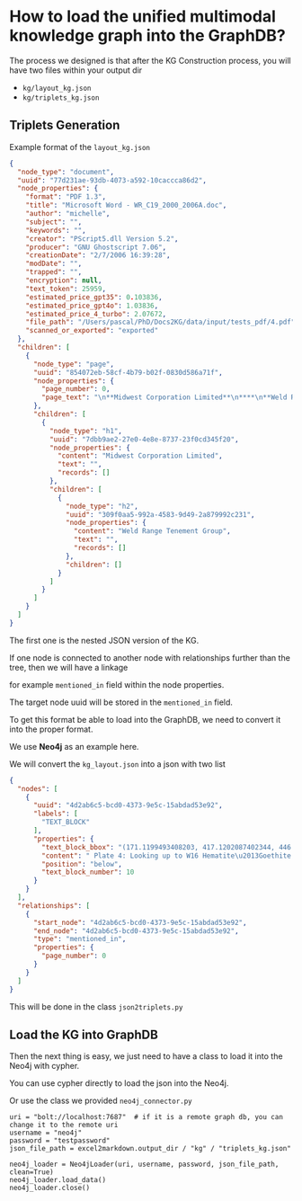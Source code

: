 # How to load the unified multimodal knowledge graph into the GraphDB?

The process we designed is that after the KG Construction process, you will have two files within your output dir

- `kg/layout_kg.json`
- `kg/triplets_kg.json`

## Triplets Generation

Example format of the `layout_kg.json`

```json
{
  "node_type": "document",
  "uuid": "77d231ae-93db-4073-a592-10caccca86d2",
  "node_properties": {
    "format": "PDF 1.3",
    "title": "Microsoft Word - WR_C19_2000_2006A.doc",
    "author": "michelle",
    "subject": "",
    "keywords": "",
    "creator": "PScript5.dll Version 5.2",
    "producer": "GNU Ghostscript 7.06",
    "creationDate": "2/7/2006 16:39:28",
    "modDate": "",
    "trapped": "",
    "encryption": null,
    "text_token": 25959,
    "estimated_price_gpt35": 0.103836,
    "estimated_price_gpt4o": 1.03836,
    "estimated_price_4_turbo": 2.07672,
    "file_path": "/Users/pascal/PhD/Docs2KG/data/input/tests_pdf/4.pdf",
    "scanned_or_exported": "exported"
  },
  "children": [
    {
      "node_type": "page",
      "uuid": "854072eb-58cf-4b79-b02f-0830d586a71f",
      "node_properties": {
        "page_number": 0,
        "page_text": "\n**Midwest Corporation Limited**\n****\n**Weld Range Tenement Group**\n****\n**Annual Report**\n****\n**Combined Report Group C19/2000**\n****\n**TR70/3902, M20/402, M20/403 and E20/176**\n****\n**5 January 2005 \u2013 6 January 2006**\n****\n\n\n\n\n\n**Author:**  **Michael Brown** \n         B.Sc., Geol, Grad Dip (GIS)\n  **Graeme Johnston** \nB.Sc., (Geol), M.Sc., D.I.C., F.G.S\n**Date:**   6 th January 2006\n\n\n\n\n32 Kings Park Rd West Perth 6005\n\n\n\n-----\n\n"
      },
      "children": [
        {
          "node_type": "h1",
          "uuid": "7dbb9ae2-27e0-4e8e-8737-23f0cd345f20",
          "node_properties": {
            "content": "Midwest Corporation Limited",
            "text": "",
            "records": []
          },
          "children": [
            {
              "node_type": "h2",
              "uuid": "309f0aa5-992a-4583-9d49-2a879992c231",
              "node_properties": {
                "content": "Weld Range Tenement Group",
                "text": "",
                "records": []
              },
              "children": []
            }
          ]
        }
      ]
    }
  ]
}

```

The first one is the nested JSON version of the KG.

If one node is connected to another node with relationships further than the tree, then we will have a linkage

for example `mentioned_in` field within the node properties.

The target node uuid will be stored in the `mentioned_in` field.

To get this format be able to load into the GraphDB, we need to convert it into the proper format.

We use **Neo4j** as an example here.

We will convert the `kg_layout.json` into a json with two list

```json
{
  "nodes": [
    {
      "uuid": "4d2ab6c5-bcd0-4373-9e5c-15abdad53e92",
      "labels": [
        "TEXT_BLOCK"
      ],
      "properties": {
        "text_block_bbox": "(171.1199493408203, 417.1202087402344, 446.0379943847656, 432.7322082519531)",
        "content": " Plate 4: Looking up to W16 Hematite\u2013Goethite Lens ",
        "position": "below",
        "text_block_number": 10
      }
    }
  ],
  "relationships": [
    {
      "start_node": "4d2ab6c5-bcd0-4373-9e5c-15abdad53e92",
      "end_node": "4d2ab6c5-bcd0-4373-9e5c-15abdad53e92",
      "type": "mentioned_in",
      "properties": {
        "page_number": 0
      }
    }
  ]
}
```

This will be done in the class `json2triplets.py`

## Load the KG into GraphDB

Then the next thing is easy, we just need to have a class to load it into the Neo4j with cypher.

You can use cypher directly to load the json into the Neo4j.

Or use the class we provided `neo4j_connector.py`

```python3
uri = "bolt://localhost:7687"  # if it is a remote graph db, you can change it to the remote uri
username = "neo4j"
password = "testpassword"
json_file_path = excel2markdown.output_dir / "kg" / "triplets_kg.json"

neo4j_loader = Neo4jLoader(uri, username, password, json_file_path, clean=True)
neo4j_loader.load_data()
neo4j_loader.close()
```

